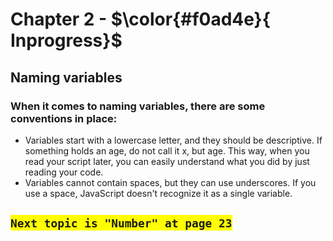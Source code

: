 # Chapter 2  - $\color{#f0ad4e}{ Inprogress}$

## Naming variables

### When it comes to naming variables, there are some conventions in place:

- Variables start with a lowercase letter, and they should be descriptive. If something holds an age, do not call it x, but age. This way, when you read your script later, you can easily understand what you did by just reading your code.
- Variables cannot contain spaces, but they can use underscores. If you use a space, JavaScript doesn't recognize it as a single variable.

## <span style="background-color: yellow">`Next topic is "Number" at page 23`</span>
